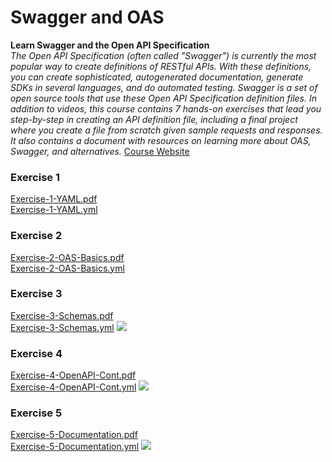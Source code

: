 # Swagger and OAS 
**Learn Swagger and the Open API Specification**  
_The Open API Specification (often called "Swagger") is currently the most popular way to create definitions of RESTful APIs. With these definitions, you can create sophisticated, autogenerated documentation, generate SDKs in several languages, and do automated testing. Swagger is a set of open source tools that use these Open API Specification definition files.  In addition to videos, this course contains 7 hands-on exercises that lead you step-by-step in creating an API definition file, including a final project where you create a file from scratch given sample requests and responses. It also contains a document with resources on learning more about OAS, Swagger, and alternatives._ 
[Course Website](https://www.udemy.com/learn-swagger-and-the-open-api-specification/)  
  
  
### Exercise 1
[Exercise-1-YAML.pdf](./Exercise-1-YAML.pdf)  
[Exercise-1-YAML.yml](./Exercise-1-YAML.yml)  

### Exercise 2
[Exercise-2-OAS-Basics.pdf](./Exercise-2-OAS-Basics.pdf)  
[Exercise-2-OAS-Basics.yml](./Exercise-2-OAS-Basics.yml) 
<!---
![](http://online.swagger.io/validator?url=https://raw.githubusercontent.com/brandondavid/Udemy/master/Swagger%20and%20OAS/Exercise-2-OAS-Basics.yml)
-->

### Exercise 3
[Exercise-3-Schemas.pdf](./Exercise-3-Schemas.pdf)  
[Exercise-3-Schemas.yml](./Exercise-3-Schemas.yml)  <img src="http://online.swagger.io/validator?url=https://raw.githubusercontent.com/brandondavid/Udemy/master/Swagger%20and%20OAS/Exercise-3-Schemas.yml">

### Exercise 4
[Exercise-4-OpenAPI-Cont.pdf](./Exercise-4-OpenAPI-Cont.pdf)  
[Exercise-4-OpenAPI-Cont.yml](./Exercise-4-OpenAPI-Cont.yml)  <img src="http://online.swagger.io/validator?url=https://raw.githubusercontent.com/brandondavid/Udemy/master/Swagger%20and%20OAS/Exercise-4-OpenAPI-Cont.yml">

### Exercise 5
[Exercise-5-Documentation.pdf](./Exercise-5-Documentation.pdf)  
[Exercise-5-Documentation.yml](./Exercise-5-Documentation.yml)  <img src="http://online.swagger.io/validator?url=https://raw.githubusercontent.com/brandondavid/Udemy/master/Swagger%20and%20OAS/Exercise-5-Documentation.yml">
